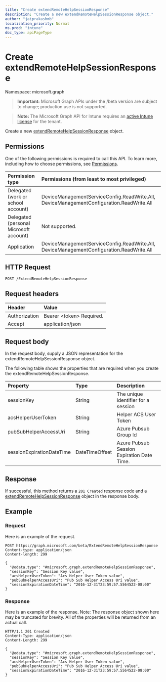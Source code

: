 ```yaml
---
title: "Create extendRemoteHelpSessionResponse"
description: "Create a new extendRemoteHelpSessionResponse object."
author: "jaiprakashmb"
localization_priority: Normal
ms.prod: "intune"
doc_type: apiPageType
---
```


# Create extendRemoteHelpSessionResponse

Namespace: microsoft.graph

> **Important:** Microsoft Graph APIs under the /beta version are subject to change; production use is not supported.

> **Note:** The Microsoft Graph API for Intune requires an [active Intune license](https://go.microsoft.com/fwlink/?linkid=839381) for the tenant.

Create a new [extendRemoteHelpSessionResponse](../resources/intune-remoteassistance-extendremotehelpsessionresponse.md) object.

## Permissions
One of the following permissions is required to call this API. To learn more, including how to choose permissions, see [Permissions](/graph/permissions-reference).

<!-- { "blockType": "ignored"  } // Note: Removing this line will result in the permissions autogeneration tool overwriting the table. -->
|Permission type|Permissions (from least to most privileged)|
|:---|:---|
|Delegated (work or school account)|DeviceManagementServiceConfig.ReadWrite.All, DeviceManagementConfiguration.ReadWrite.All|
|Delegated (personal Microsoft account)|Not supported.|
|Application|DeviceManagementServiceConfig.ReadWrite.All, DeviceManagementConfiguration.ReadWrite.All|

## HTTP Request
<!-- {
  "blockType": "ignored"
}
-->
``` http
POST /ExtendRemoteHelpSessionResponse
```

## Request headers
|Header|Value|
|:---|:---|
|Authorization|Bearer &lt;token&gt; Required.|
|Accept|application/json|

## Request body
In the request body, supply a JSON representation for the extendRemoteHelpSessionResponse object.

The following table shows the properties that are required when you create the extendRemoteHelpSessionResponse.

|Property|Type|Description|
|:---|:---|:---|
|sessionKey|String|The unique identifier for a session|
|acsHelperUserToken|String|Helper ACS User Token|
|pubSubHelperAccessUri|String|Azure Pubsub Group Id|
|sessionExpirationDateTime|DateTimeOffset|Azure Pubsub Session Expiration Date Time.|



## Response
If successful, this method returns a `201 Created` response code and a [extendRemoteHelpSessionResponse](../resources/intune-remoteassistance-extendremotehelpsessionresponse.md) object in the response body.

## Example

### Request
Here is an example of the request.
``` http
POST https://graph.microsoft.com/beta/ExtendRemoteHelpSessionResponse
Content-type: application/json
Content-length: 299

{
  "@odata.type": "#microsoft.graph.extendRemoteHelpSessionResponse",
  "sessionKey": "Session Key value",
  "acsHelperUserToken": "Acs Helper User Token value",
  "pubSubHelperAccessUri": "Pub Sub Helper Access Uri value",
  "sessionExpirationDateTime": "2016-12-31T23:59:57.5564522-08:00"
}
```

### Response
Here is an example of the response. Note: The response object shown here may be truncated for brevity. All of the properties will be returned from an actual call.
``` http
HTTP/1.1 201 Created
Content-Type: application/json
Content-Length: 299

{
  "@odata.type": "#microsoft.graph.extendRemoteHelpSessionResponse",
  "sessionKey": "Session Key value",
  "acsHelperUserToken": "Acs Helper User Token value",
  "pubSubHelperAccessUri": "Pub Sub Helper Access Uri value",
  "sessionExpirationDateTime": "2016-12-31T23:59:57.5564522-08:00"
}
```
